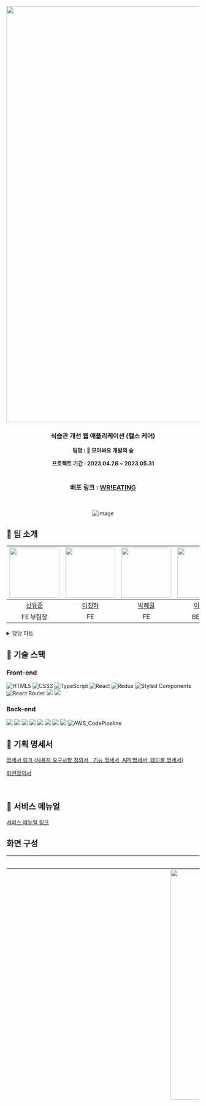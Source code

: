 <div align="center">

<img width="1082" alt="main" src="https://github.com/codestates-seb/seb43_main_004/assets/120611048/8715771d-ef0e-4aba-8fb2-bf025cc1284c">

### 식습관 개선 웹 애플리케이션 (헬스 케어)
  
**팀명 : 🌳 모여봐요 개발의 숲**
  
**프로젝트 기간 : 2023.04.28 ~ 2023.05.31**   
<br />

  ### 배포 링크 : <a href="http://fe-004-s3-bucket.s3-website.ap-northeast-2.amazonaws.com" target="_blank">WR!EATING</a>
<br />
  
  ![image](https://github.com/codestates-seb/seb43_main_004/assets/120611048/67e5e99c-f8f2-4921-b4c2-49da9c79801c)
  </div>
  
## 👥 팀 소개
  |<img src="https://github.com/codestates-seb/seb43_main_004/assets/120611048/c194e140-fb6b-4bec-8b60-5b8398258e86" width="130px" />|<img src="https://github.com/codestates-seb/seb43_main_004/assets/120611048/7a00c040-21d8-47d7-98fa-4efe958eb9df" width="130px" />|<img src="https://github.com/codestates-seb/seb43_main_004/assets/120611048/775978f1-50ce-4372-be50-e3a2a254f175" width="130px" />|<img src="https://github.com/codestates-seb/seb43_main_004/assets/120611048/fd4b071f-c773-4a17-b27f-ec9656290fa5" width="130px" />|<img src="https://github.com/codestates-seb/seb43_main_004/assets/120611048/1c7f47bc-6dba-4d67-b189-5ac3148256fd" width="130px" />|<img src="https://github.com/codestates-seb/seb43_main_004/assets/120611048/7d9b4c3c-61a8-4840-9203-02f60201a4f6" width="130px" />|
|:---:|:---:|:---:|:---:|:---:|:---:|
|[선유준](https://github.com/YujunSun0)|[이진하](https://github.com/idx123)|[박혜원](https://github.com/moondrop0816)|[이용석](https://github.com/021Skyfall)|[김석현](https://github.com/kimtjrgus)|[임채영](https://github.com/CHEYOUNG-LIM)|
|FE 부팀장|FE|FE|BE 팀장|BE|BE|

<details>
  <summary>담당 파트</summary>
  <div markdown="1">
    
<br />

  **선유준**
  - 일기 전체 / 상세조회, 영양성분 아카이브, Pagination 컴포넌트, AWS 배포
    
  **이진하**
  - 회원가입, 로그인, 마이페이지, 에러페이지 분기
    
  **박혜원**
  - 일기 작성 / 수정, 레시피 아카이브, 랜딩페이지
    
  **이용석**
  - 일기, 아카이브, 검색, 통계, AWS 배포, DB 데이터 관리, 추천
    
  **김석현**
  - 회원 관리, 회원 이메일 인증, JWT, 추천
    
  **임채영**
  - 회원 이메일 인증, 일기, 통계, 추천

</div>
</details>

## 🔧 기술 스택

### Front-end
 ![HTML5](https://img.shields.io/badge/html5-%23E34F26.svg?style=for-the-badge&logo=html5&logoColor=white)
  ![CSS3](https://img.shields.io/badge/css3-%231572B6.svg?style=for-the-badge&logo=css3&logoColor=white)
  ![TypeScript](https://img.shields.io/badge/typescript-%23007ACC.svg?style=for-the-badge&logo=typescript&logoColor=white)
  ![React](https://img.shields.io/badge/react-%2320232a.svg?style=for-the-badge&logo=react&logoColor=%2361DAFB)
  ![Redux](https://img.shields.io/badge/redux-%23593d88.svg?style=for-the-badge&logo=redux&logoColor=white)
  ![Styled Components](https://img.shields.io/badge/styled--components-DB7093?style=for-the-badge&logo=styled-components&logoColor=white)
  ![React Router](https://img.shields.io/badge/React_Router-CA4245?style=for-the-badge&logo=react-router&logoColor=white)
  <img src="https://img.shields.io/badge/axios-5A29E4?style=for-the-badge&logo=axios&logoColor=white">
  <img src="https://img.shields.io/badge/amazon s3-569A31?style=for-the-badge&logo=amazon s3&logoColor=white">


   
   ### Back-end
   <img src="https://img.shields.io/badge/java-1E8CBE?style=for-the-badge&logo=java&logoColor=white"> <img src="https://img.shields.io/badge/intellijidea-000000?style=for-the-badge&logo=intellijidea&logoColor=white">
    <img src="https://img.shields.io/badge/spring boot-6DB33F?style=for-the-badge&logo=spring boot&logoColor=white">
    <img src="https://img.shields.io/badge/spring security-6DB33F?style=for-the-badge&logo=spring security&logoColor=white">
    <img src="https://img.shields.io/badge/mySQL-4479A1?style=for-the-badge&logo=mySQL&logoColor=white">
    <img src="https://img.shields.io/badge/JWT-d63aff?style=for-the-badge&logo=JWT&logoColor=white">
    <img src="https://img.shields.io/badge/Amazon EC2-FF9900?style=for-the-badge&logo=Amazon EC2&logoColor=white">
    <img src="https://img.shields.io/badge/amazonrds-527FFF?style=for-the-badge&logo=amazonrds&logoColor=white">
    ![AWS_CodePipeline](https://img.shields.io/badge/AWS%20CodePipeline-006400?style=for-the-badge&logo=amazonaws&logoColor=white)
    
  ## 📒 기획 명세서
<a href="https://docs.google.com/spreadsheets/d/1r1z-flmsb0mMFvObuiKCDWMLEmTVEcC0ZOskWY64zR4/edit#gid=0" target="_blank">명세서 링크 (사용자 요구사항 정의서 , 기능 명세서, API 명세서, 테이블 명세서)</a>  

<a href="https://www.figma.com/file/9FtFxhpgFSt9Pq3IELT2Xw/main-project?type=design&node-id=224%3A4633&t=Smg1CZ3CQTPGwjXk-1" target="_blank">화면정의서</a> 

<br />
  
  ## 📗 서비스 메뉴얼
 
  <a href="https://drive.google.com/file/d/1IJjF43jagctszyuc7crMF9iq8L9sUmiR/view" target="_blank">서비스 메뉴얼 링크</a> 
   
## 화면 구성
|메인페이지|로그인|
|:---:|:---:|
|<img src="https://github.com/codestates-seb/seb43_main_004/assets/120611048/ac69a6a9-65d8-48bb-94c4-59c06f8a2ec9" height="600px"/>|![회원가입 - 로그인](https://github.com/codestates-seb/seb43_main_004/assets/120611048/46904016-2c40-46b0-9d51-9477e672bd20)|
|회원가입|마이페이지|
|![회원가입](https://github.com/codestates-seb/seb43_main_004/assets/120611048/df7cba01-c46f-4319-a002-65e8a3b79255)|<img width="1440" alt="스크린샷 2023-05-30 오후 5 45 51" src="https://github.com/codestates-seb/seb43_main_004/assets/120611048/23f6b845-b35a-4e15-baa0-535a8eb9c531">|
|식단 일기|식단 일기 상세페이지|
|![일기 조회 전체페이지](https://github.com/codestates-seb/seb43_main_004/assets/120611048/d873f5fb-7a53-433a-b63d-e0da98b1f970)|![일기 상세조회](https://github.com/codestates-seb/seb43_main_004/assets/120611048/b283f95e-1d04-41cc-b153-4ad83c5a5124)|
|식단 등록 / 수정|영양성분 아카이브|
|![수정 - 데이터 입력됨](https://github.com/codestates-seb/seb43_main_004/assets/120611048/fd4fb295-6aa8-4fd8-958f-401dc801e636)|<img width="1440" alt="스크린샷 2023-05-30 오후 5 56 18" src="https://github.com/codestates-seb/seb43_main_004/assets/120611048/498ab7e9-c631-4c1c-9b87-feab818d29eb">|
|레시피 아카이브|
|<img width="1440" alt="스크린샷 2023-05-30 오후 5 58 14" src="https://github.com/codestates-seb/seb43_main_004/assets/120611048/ef162f82-8161-4fc1-b79f-b47de291feb2">|
<br>
<br>
  
   
 ##  ERD(Entity Relationship Diagram) 
![ERD](https://github.com/codestates-seb/seb43_main_004/assets/120611048/9eba74d5-3549-4af8-b712-4ddcf49a5279)

<img width="579" alt="스크린샷 2023-05-30 오후 6 08 01" src="https://github.com/codestates-seb/seb43_main_004/assets/120611048/b03c74e9-d199-4d34-ad96-b82fb37d2698">

